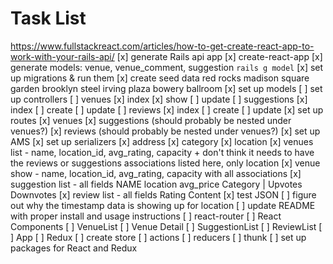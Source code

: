 # Task List
https://www.fullstackreact.com/articles/how-to-get-create-react-app-to-work-with-your-rails-api/
[x] generate Rails api app
[x] create-react-app
[x] generate models: venue, venue_comment, suggestion
  `rails g model`
[x] set up migrations & run them
[x] create seed data
  red rocks
  madison square garden
  brooklyn steel
  irving plaza
  bowery ballroom
[x] set up models
[ ] set up controllers
  [ ] venues
    [x] index
    [x] show
    [ ] update
  [ ] suggestions
    [x] index
    [ ] create
    [ ] update
  [ ] reviews
    [x] index
    [ ] create
    [ ] update
[x] set up routes
  [x] venues
  [x] suggestions (should probably be nested under venues?)
  [x] reviews (should probably be nested under venues?)
[x] set up AMS
[x] set up serializers
  [x] address
  [x] category
  [x] location
  [x] venues list - name, location_id, avg_rating, capacity
    + don't think it needs to have the reviews or suggestions associations listed here, only location
  [x] venue show - name, location_id, avg_rating, capacity with all associations
  [x] suggestion list - all fields
    NAME location avg_price
    Category | Upvotes Downvotes
  [x] review list - all fields
    Rating
    Content
[x] test JSON
[ ] figure out why the timestamp data is showing up for location
[ ] update README with proper install and usage instructions
[ ] react-router
[ ] React Components
  [ ] VenueList
  [ ] Venue Detail
  [ ] SuggestionList
  [ ] ReviewList
  [ ] App
[ ] Redux
  [ ] create store
  [ ] actions
  [ ] reducers
  [ ] thunk
[ ] set up packages for React and Redux
